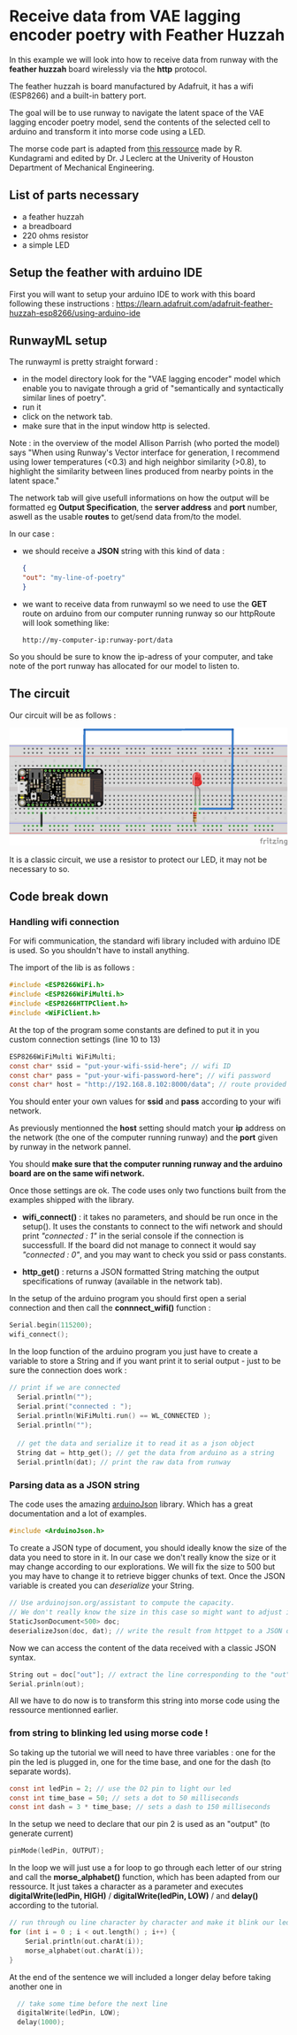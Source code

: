 # Receive data from VAE lagging encoder poetry with Feather Huzzah

In this example we will look into how to receive data from  runway with the **feather huzzah** board wirelessly via the **http** protocol.

The feather huzzah is board manufactured by Adafruit, it has a wifi (ESP8266) and a built-in battery port.

The goal will be to use runway to navigate the latent space of the VAE lagging encoder poetry model, send the contents of the selected cell to arduino and transform it into morse code using a LED.

The morse code part is adapted from [this ressource](https://www.instructables.com/id/Arduino-Based-Text-to-Morse-Translator/) made by R. Kundagrami and edited by Dr. J Leclerc at the Univerity of Houston Department of Mechanical Engineering.

## List of parts necessary

- a feather huzzah
- a breadboard
- 220 ohms resistor
- a simple LED


## Setup the feather with arduino IDE
First you will want to setup your arduino IDE to work with this board following these instructions : https://learn.adafruit.com/adafruit-feather-huzzah-esp8266/using-arduino-ide

## RunwayML setup
The runwayml is pretty straight forward :
- in the model directory look for the "VAE lagging encoder" model which enable you to navigate through a grid of "semantically and syntactically similar lines of poetry".
- run it 
- click on the network tab.
- make sure that in the input window http is selected.

Note : in the overview of the model Allison Parrish (who ported the model) says "When using Runway's Vector interface for generation, I recommend using lower temperatures (<0.3) and high neighbor similarity (>0.8), to highlight the similarity between lines produced from nearby points in the latent space."

The network tab will give usefull informations on how the output will be formatted eg **Output Specification**, the **server address** and **port** number, aswell as the usable **routes** to get/send data from/to the model.

In our case :

- we should receive a **JSON** string with this kind of data :

    ```json
    {
   "out": "my-line-of-poetry"
    }
    ```

- we want to receive data from runwayml so we need to use the **GET** route on arduino from our computer running runway so our httpRoute will look something like:

    ```
    http://my-computer-ip:runway-port/data
    ```

So you should be sure to know the ip-adress of your computer, and take note of the port runway has allocated for our model to listen to.


## The circuit

Our circuit will be as follows :

![schematics](circuit.png)

It is a classic circuit, we use a resistor to protect our LED, it may not be necessary to so.


## Code break down

### Handling wifi connection

For wifi communication, the standard wifi library included with arduino IDE is used. So you shouldn't have to install anything.

The import of the lib is as follows :

```c
#include <ESP8266WiFi.h>
#include <ESP8266WiFiMulti.h>
#include <ESP8266HTTPClient.h>
#include <WiFiClient.h>
```

At the top of the program some constants are defined to put it in you custom connection settings (line 10 to 13)

```c
ESP8266WiFiMulti WiFiMulti;
const char* ssid = "put-your-wifi-ssid-here"; // wifi ID
const char* pass = "put-your-wifi-password-here"; // wifi password
const char* host = "http://192.168.8.102:8000/data"; // route provided by runway
```
You should enter your own values for **ssid** and **pass** according to your wifi network.

As previously mentionned the **host** setting should match your **ip** address on the network (the one of the computer running runway) and the **port** given by runway in the network pannel. 

You should **make sure that the computer running runway and the arduino board are on the same wifi network.**

Once those settings are ok. The code uses only two functions built from the examples shipped with the library.

- **wifi_connect()** : it takes no parameters, and should be run once in the setup(). It uses the constants to connect to the wifi network and should print *"connected : 1"* in the serial console if the connection is successfull. If the board did not manage to connect it would say *"connected : 0"*, and you may want to check you ssid or pass constants.

- **http_get()** : returns a JSON formatted String matching the output specifications of runway (available in the network tab).

In the setup of the arduino program you should first open a serial connection and then call the **connnect_wifi()** function :

```c
Serial.begin(115200);
wifi_connect();
```

In the loop function of the arduino program you just have to create a variable to store a String and if you want print it to serial output - just to be sure the connection does work :

```c
// print if we are connected
  Serial.println("");
  Serial.print("connected : ");
  Serial.println(WiFiMulti.run() == WL_CONNECTED );
  Serial.println("");

  // get the data and serialize it to read it as a json object
  String dat = http_get(); // get the data from arduino as a string
  Serial.println(dat); // print the raw data from runway
```

### Parsing data as a JSON string

The code uses the amazing [arduinoJson](https://arduinojson.org/) library. Which has a great documentation and a lot of examples.

```c
#include <ArduinoJson.h>
```

To create a JSON type of document, you should ideally know the size of the data you need to store in it. In our case we don't really know the size or it may change according to our explorations. We will fix the size to 500 but you may have to change it to retrieve bigger chunks of text. Once the JSON variable is created you can *deserialize* your String.

```c
// Use arduinojson.org/assistant to compute the capacity.
// We don't really know the size in this case so might want to adjust it for longer bits of text
StaticJsonDocument<500> doc;
deserializeJson(doc, dat); // write the result from httpget to a JSON doc
```

Now we can access the content of the data received with a classic JSON syntax.

```c
String out = doc["out"]; // extract the line corresponding to the "out" key
Serial.prinln(out);
```
All we have to do now is to transform this string into morse code using the ressource mentionned earlier.

### from string to blinking led using morse code !

So taking up the tutorial we will need to have three variables : one for the pin the led is plugged in, one for the time base, and one for the dash (to separate words).

```c
const int ledPin = 2; // use the D2 pin to light our led
const int time_base = 50; // sets a dot to 50 milliseconds
const int dash = 3 * time_base; // sets a dash to 150 milliseconds
````

In the setup we need to declare that our pin 2 is used as an "output" (to generate current)

```c
pinMode(ledPin, OUTPUT);
```

In the loop we will just use a for loop to go through each letter of our string and call the **morse_alphabet()** function, which has been adapted from our ressource. It just takes a character as a parameter and executes **digitalWrite(ledPin, HIGH)** / **digitalWrite(ledPin, LOW)** / and **delay()** according to the tutorial.

```c
// run through ou line character by character and make it blink our led.
for (int i = 0 ; i < out.length() ; i++) {
    Serial.println(out.charAt(i));
    morse_alphabet(out.charAt(i));
}
```

At the end of the sentence we will included a longer delay before taking another one in

```c
  // take some time before the next line
  digitalWrite(ledPin, LOW);
  delay(1000);
```











